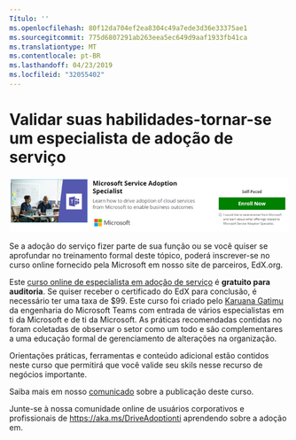 ```yaml
---
Título: ''
ms.openlocfilehash: 80f12da704ef2ea8304c49a7ede3d36e33375ae1
ms.sourcegitcommit: 775d6807291ab263eea5ec649d9aaf1933fb41ca
ms.translationtype: MT
ms.contentlocale: pt-BR
ms.lasthandoff: 04/23/2019
ms.locfileid: "32055402"
---
```

# <a name="validate-your-skills---become-a-service-adoption-specialist"></a>Validar suas habilidades-tornar-se um especialista de adoção de serviço

![Curso de especialista de adoção de serviço](media/champs_sascourse.png)

Se a adoção do serviço fizer parte de sua função ou se você quiser se aprofundar no treinamento formal deste tópico, poderá inscrever-se no curso online fornecido pela Microsoft em nosso site de parceiros, EdX.org. 

Este [curso online de especialista em adoção de serviço](https://aka.ms/AdoptionCert) é **gratuito para auditoria**.  Se quiser receber o certificado do EdX para conclusão, é necessário ter uma taxa de $99.  Este curso foi criado pelo [Karuana Gatimu](https://linkedin.com/in/karuanagatimu) da engenharia do Microsoft Teams com entrada de vários especialistas em ti da Microsoft e de ti da Microsoft.  As práticas recomendadas contidas no foram coletadas de observar o setor como um todo e são complementares a uma educação formal de gerenciamento de alterações na organização.  

Orientações práticas, ferramentas e conteúdo adicional estão contidos neste curso que permitirá que você valide seu skils nesse recurso de negócios importante.  

Saiba mais em nosso [comunicado](https://aka.ms/AdoptionCertAnnouncement) sobre a publicação deste curso. 

Junte-se à nossa comunidade online de usuários corporativos e profissionais de https://aka.ms/DriveAdoptionti aprendendo sobre a adoção em. 